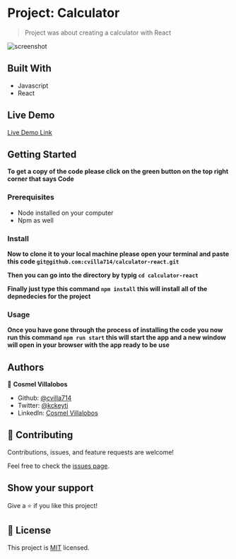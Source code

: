 # Project: Calculator

> Project was about creating a calculator with React

![screenshot]()

## Built With

- Javascript
- React

## Live Demo

[Live Demo Link](https://calculator-project-react.herokuapp.com/)

## Getting Started

**To get a copy of the code please click on the green button on the top right corner that says Code**

### Prerequisites

- Node installed on your computer
- Npm as well

### Install

**Now to clone it to your local machine please open your terminal and paste this code `git@github.com:cvilla714/calculator-react.git`**

**Then you can go into the directory by typig `cd calculator-react `**

**Finally just type this command `npm install` this will install all of the depnedecies for the project**

### Usage

**Once you have gone through the process of installing the code you now run this command `npm run start` this will start the app and a new window will open in your browser with the app ready to be use**

## Authors

👤 **Cosmel Villalobos**

- Github: [@cvilla714](https://github.com/cvilla714)
- Twitter: [@kckeyti](https://twitter.com/kckeyti)
- LinkedIn: [Cosmel Villalobos](https://www.linkedin.com/in/cosvilla/)

## 🤝 Contributing

Contributions, issues, and feature requests are welcome!

Feel free to check the [issues page](https://github.com/cvilla714/calculator-react/issues).

## Show your support

Give a ⭐️ if you like this project!

## 📝 License

This project is [MIT]() licensed.
